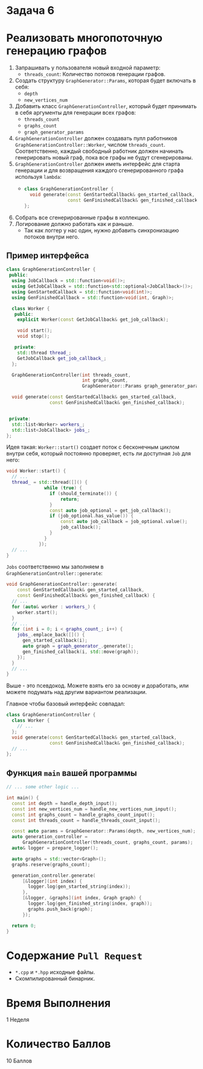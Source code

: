 # Задача 6

# Реализовать многопоточную генерацию графов

1. Запрашивать у пользователя новый входной параметр:
    - `threads_count`: Количество потоков генерации графов.
1. Создать структуру `GraphGenerator::Params`, которая будет включать в себя:
    - `depth`
    - `new_vertices_num`
1. Добавить класс `GraphGenerationController`, который будет принимать в себя аргументы для генерации всех графов:
    - `threads_count`
    - `graphs_count`
    - `graph_generator_params`
1. `GraphGenerationController` должен создавать пулл работников `GraphGenerationController::Worker`, числом `threads_count`. Соответственно, каждый свободный работник должен начинать генерировать новый граф, пока все графы не будут сгенерированы.
1. `GraphGenerationController` должен иметь интерфейс для старта генерации и для возвращения каждого сгенерированного графа используя `lambda`:
    - ```cpp
      class GraphGenerationController {
        void generate(const GenStartedCallback& gen_started_callback,
                      const GenFinishedCallback& gen_finished_callback);
      };
      ```
1. Собрать все сгенерированные графы в коллекцию.
1. Логирование должно работать как и раньше.
    - Так как логгер у нас один, нужно добавить синхронизацию потоков внутри него.

## Пример интерфейса

```cpp
class GraphGenerationController {
 public:
  using JobCallback = std::function<void()>;
  using GetJobCallback = std::function<std::optional<JobCallback>()>;
  using GenStartedCallback = std::function<void(int)>;
  using GenFinishedCallback = std::function<void(int, Graph)>;

  class Worker {
   public:
    explicit Worker(const GetJobCallback& get_job_callback);

    void start();
    void stop();

   private:
    std::thread thread_;
    GetJobCallback get_job_callback_;
  };

  GraphGenerationController(int threads_count,
                            int graphs_count,
                            GraphGenerator::Params graph_generator_params);

  void generate(const GenStartedCallback& gen_started_callback,
                const GenFinishedCallback& gen_finished_callback);


 private:
  std::list<Worker> workers_;
  std::list<JobCallback> jobs_;
};
```

Идея такая: `Worker::start()` создает поток с бесконечным циклом внутри себя, который постоянно проверяет, есть ли доступная `Job` для него:
```cpp
void Worker::start() {
  // ...
  thread_ = std::thread([]() {
              while (true) {
                if (should_terminate()) {
                    return;
                }
                const auto job_optional = get_job_callback();
                if (job_optional.has_value()) {
                    const auto job_callback = job_optional.value();
                    job_callback();
                }
              }
            });
  // ...
}
```

`Jobs` соответственно мы заполняем в `GraphGenerationController::generate`:
```cpp
void GraphGenerationController::generate(
    const GenStartedCallback& gen_started_callback,
    const GenFinishedCallback& gen_finished_callback) {
  // ...
  for (auto& worker : workers_) {
    worker.start();
  }
  // ...
  for (int i = 0; i < graphs_count_; i++) {
    jobs_.emplace_back([]() {
      gen_started_callback(i);
      auto graph = graph_generator_.generate();
      gen_finished_callback(i, std::move(graph));
    });
  }
  // ...
}
```

Выше - это псевдокод. Можете взять его за основу и доработать, или можете подумать над другим вариантом реализации.

Главное чтобы базовый интерфейс совпадал:
```cpp
class GraphGenerationController {
  class Worker {
    // ...
  };
  void generate(const GenStartedCallback& gen_started_callback,
                const GenFinishedCallback& gen_finished_callback);
  // ...
};
```

## Функция `main` вашей программы

```cpp
// ... some other logic ...

int main() {
  const int depth = handle_depth_input();
  const int new_vertices_num = handle_new_vertices_num_input();
  const int graphs_count = handle_graphs_count_input();
  const int threads_count = handle_threads_count_input();

  const auto params = GraphGenerator::Params(depth, new_vertices_num);
  auto generation_controller =
      GraphGenerationController(threads_count, graphs_count, params);
  auto& logger = prepare_logger();

  auto graphs = std::vector<Graph>();
  graphs.reserve(graphs_count);

  generation_controller.generate(
      [&logger](int index) {
        logger.log(gen_started_string(index));
      },
      [&logger, &graphs](int index, Graph graph) {
        logger.log(gen_finished_string(index, graph));
        graphs.push_back(graph);
      });

  return 0;
}
```

# Содержание `Pull Request`

- `*.cpp` и `*.hpp` исходные файлы.
- Скомпилированный бинарник.

# Время Выполнения

1 Неделя

# Количество Баллов

10 Баллов

